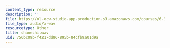 ```yaml
---
content_type: resource
description: ''
file: https://ol-ocw-studio-app-production.s3.amazonaws.com/courses/6-341-discrete-time-signal-processing-fall-2005/756bc09bf421dd86895b84cfb9a01d9a_shanechi.wav
file_type: audio/x-wav
resourcetype: Other
title: shanechi.wav
uid: 756bc09b-f421-dd86-895b-84cfb9a01d9a
---
```

